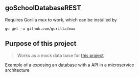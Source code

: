 ## goSchoolDatabaseREST
Requires Gorilla mux to work, which can be installed by

`go get -u github.com/gorilla/mux`

## Purpose of this project

> Works as a mock data base for [this project](https://github.com/IYZaytsev/Go_webapp)

Example of a exposing an database with a API in a microservice architecture
